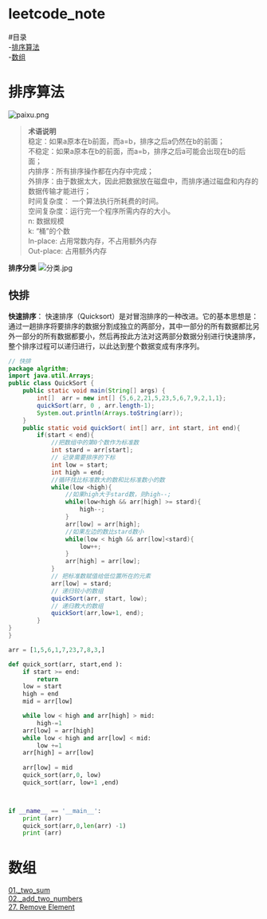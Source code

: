 # leetcode_note

#目录  
-[排序算法](#排序算法)      
-[数组](#数组)

# 排序算法    
![paixu.png](https://i.loli.net/2019/08/28/zhgjsnJRGc1meFq.png)
> **术语说明** <br>
稳定：如果a原本在b前面，而a=b，排序之后a仍然在b的前面； <br>
不稳定：如果a原本在b的前面，而a=b，排序之后a可能会出现在b的后面；  <br>
内排序：所有排序操作都在内存中完成；  <br>
外排序：由于数据太大，因此把数据放在磁盘中，而排序通过磁盘和内存的数据传输才能进行；  <br>
时间复杂度： 一个算法执行所耗费的时间。  <br>
空间复杂度：运行完一个程序所需内存的大小。 <br>
n: 数据规模<br>
k: “桶”的个数<br>
In-place: 占用常数内存，不占用额外内存<br>
Out-place: 占用额外内存<br>

**排序分类**
![分类.jpg](https://i.loli.net/2019/08/28/LlqpgvTi6OGnxBo.png)

## 快排
**快速排序**：
快速排序（Quicksort）是对冒泡排序的一种改进。它的基本思想是：通过一趟排序将要排序的数据分割成独立的两部分，其中一部分的所有数据都比另外一部分的所有数据都要小，然后再按此方法对这两部分数据分别进行快速排序，整个排序过程可以递归进行，以此达到整个数据变成有序序列。
```java
// 快排
package algrithm;
import java.util.Arrays;
public class QuickSort {
    public static void main(String[] args) {
        int[]  arr = new int[] {5,6,2,21,5,23,5,6,7,9,2,1,1};
        quickSort(arr, 0 , arr.length-1);
        System.out.println(Arrays.toString(arr));
    }
    public static void quickSort( int[] arr, int start, int end){
        if(start < end){
            //把数组中的第0个数作为标准数
            int stard = arr[start];
            // 记录需要排序的下标
            int low = start;
            int high = end;
            //循环找比标准数大的数和比标准数小的数
            while(low <high){
                //如果high大于stard数，则high--;
                while(low<high && arr[high] >= stard){
                    high--;
                }
                arr[low] = arr[high];
                //如果左边的数比stard数小
                while(low < high && arr[low]<stard){
                    low++;
                }
                arr[high] = arr[low];
            }
            // 把标准数赋值给低位置所在的元素
            arr[low] = stard;
            // 递归较小的数组
            quickSort(arr, start, low);
            // 递归教大的数组
            quickSort(arr,low+1, end);
        }
}
}

```

```python
arr = [1,5,6,1,7,23,7,8,3,]

def quick_sort(arr, start,end ):
    if start >= end:
        return
    low = start
    high = end
    mid = arr[low]

    while low < high and arr[high] > mid:
        high-=1
    arr[low] = arr[high]
    while low < high and arr[low] < mid:
        low +=1
    arr[high] = arr[low]
    
    arr[low] = mid
    quick_sort(arr,0, low)
    quick_sort(arr, low+1 ,end)



if __name__ == '__main__':
    print (arr)
    quick_sort(arr,0,len(arr) -1)
    print (arr) 

```

# 数组
[01._two_sum](https://xiao7462.github.io/2019/02/10/Two-Sum/)                     
[02._add_two_numbers](https://xiao7462.github.io/2019/03/26/2.-Add-Two-Numbers)           
[27. Remove Element](https://xiao7462.github.io/2019/04/01/27.-Remove-Element/)     
